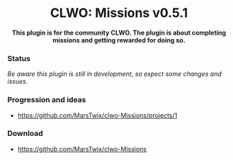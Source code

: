 <h1 align="center">
    CLWO: Missions v0.5.1
</h1>
<p align="center">
    <strong>This plugin is for the community CLWO. The plugin is about completing missions and getting rewarded for doing so.</strong>
</p>

### Status
*Be aware this plugin is still in development, so expect some changes and issues.*

### Progression and ideas
 - https://github.com/MarsTwix/clwo-Missions/projects/1

### Download
 - https://github.com/MarsTwix/clwo-Missions
